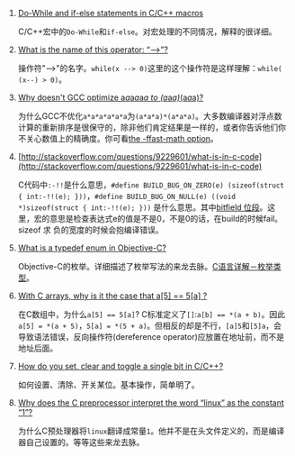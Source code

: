 1. [Do-While and if-else statements in C/C++ macros](http://stackoverflow.com/questions/154136/do-while-and-if-else-statements-in-c-c-macros)

	C/C++宏中的`Do-While`和`if-else`。对宏处理的不同情况，解释的很详细。

2. [What is the name of this operator: “-->”?](http://stackoverflow.com/questions/1642028/what-is-the-name-of-this-operator)

	操作符"-->"的名字。`while(x --> 0)`这里的这个操作符是这样理解：`while( (x--) > 0)`。

3. [Why doesn't GCC optimize a*a*a*a*a*a to (a*a*a)*(a*a*a)?](http://stackoverflow.com/questions/6430448/why-doesnt-gcc-optimize-aaaaaa-to-aaaaaa)
	
	为什么GCC不优化`a*a*a*a*a*a`为`(a*a*a)*(a*a*a)`。大多数编译器对浮点数计算的重新排序是很保守的，除非他们肯定结果是一样的，或者你告诉他们你不关心数值上的精确度。你可看[the -ffast-math option](http://gcc.gnu.org/onlinedocs/gcc-4.1.1/gcc/Optimize-Options.html#Optimize-Options)。
	
4. [http://stackoverflow.com/questions/9229601/what-is-in-c-code](http://stackoverflow.com/questions/9229601/what-is-in-c-code)

	C代码中`:-!!`是什么意思，`#define BUILD_BUG_ON_ZERO(e) (sizeof(struct { int:-!!(e); }))`，`#define BUILD_BUG_ON_NULL(e) ((void *)sizeof(struct { int:-!!(e); }))` 是什么意思。其中[bitfield 位段](http://zh.wikipedia.org/wiki/%E4%BD%8D%E6%AE%B5)。这里，宏的意思是检查表达式e的值是不是0，不是0的话，在build的时候fail。sizeof 求 负的宽度的时候会抱编译错误。
	
5. [What is a typedef enum in Objective-C?](http://stackoverflow.com/questions/707512/what-is-a-typedef-enum-in-objective-c)

	Objective-C的枚举。详细描述了枚举写法的来龙去脉。[C语言详解－枚举类型](http://www.cnblogs.com/JCSU/articles/1299051.html)。

6. [With C arrays, why is it the case that a[5] == 5[a] ?](http://stackoverflow.com/questions/381542/with-c-arrays-why-is-it-the-case-that-a5-5a)

	在C数组中，为什么`a[5] == 5[a]`? C标准定义了`[]`:`a[b] == *(a + b)`。因此`a[5] = *(a + 5)`，`5[a] = *(5 + a)`。但相反的却是不行，`[a]5`和`[5]a`，会导致语法错误，反向操作符(dereference operator)应放置在地址前，而不是地址后面。
	
7. [How do you set, clear and toggle a single bit in C/C++?](http://stackoverflow.com/questions/47981/how-do-you-set-clear-and-toggle-a-single-bit-in-c-c)

	如何设置、清除、开关某位。基本操作，简单明了。

8. [Why does the C preprocessor interpret the word “linux” as the constant “1”?](http://stackoverflow.com/questions/19210935/why-does-the-c-preprocessor-interpret-the-word-linux-as-the-constant-1)

	为什么C预处理器将`linux`翻译成常量`1`。他并不是在头文件定义的，而是编译器自己设置的。等等这些来龙去脉。